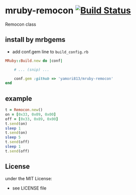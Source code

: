 # mruby-remocon   [![Build Status](https://travis-ci.org/yamori813/mruby-remocon.svg?branch=master)](https://travis-ci.org/yamori813/mruby-remocon)
Remocon class
## install by mrbgems
- add conf.gem line to `build_config.rb`

```ruby
MRuby::Build.new do |conf|

    # ... (snip) ...

    conf.gem :github => 'yamori813/mruby-remocon'
end
```
## example
```ruby
t = Remocon.new()
on = [0x33, 0x09, 0x00]
off = [0x33, 0x89, 0x00]
t.send(on)
sleep 1
t.send(on)
sleep 5
t.send(off)
sleep 1
t.send(off)
```

## License
under the MIT License:
- see LICENSE file
